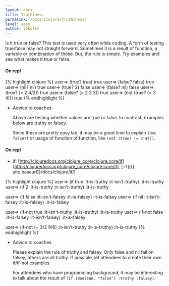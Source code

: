 ```yaml
---
layout: docs
title: Truthiness
permalink: /docs/clojure/truthiness/
level: easy
author: yokolet
---
```


Is it true or false? This test is used very often while coding.
A form of testing true/false may not straight forward.
Sometimes it is a result of function, a variable or combination of those.
But, the rule is simple. Try examples and see what makes it true or false.


#### On repl

{% highlight clojure %}
user=> (true? true)
true
user=> (false? false)
true
user=> (nil? nil)
true
user=> (true? 2)
false
user=> (false? nil)
false
user=> (true? (= 2 4/2))
true
user=> (false? (= 2 2 3))
true
user=> (not (true? (= 3 4)))
true
{% endhighlight %}


- Advice to coaches

    Above are testing whether values are true or false. In contrast, examples below are truthy or falsey.

    Since these are pretty easy lab, it may be a good time to explain `(doc false?)` or usage of function of function, like `(not (true? (= 3 4)))`.

#### On repl

  - if: [http://clojuredocs.org/clojure_core/clojure.core/if](http://clojuredocs.org/clojure_core/clojure.core/if), [`if`]({{ site.baseurl}}/docs/clojure/if/)

{% highlight clojure %}
user=> (if true :it-is-truthy :it-isn't-truthy)
:it-is-truthy
user=> (if 2 :it-is-truthy :it-isn't-truthy)
:it-is-truthy

user=> (if false :it-isn't-falsey :it-is-falsey)
:it-is-falsey
user=> (if nil :it-isn't-falsey :it-is-falsey)
:it-is-falsey

user=> (if-not true :it-isn't-truthy :it-is-truthy)
:it-is-truthy
user=> (if-not false :it-is-falsey :it-isn't-falsey)
:it-is-falsey

user=> (if-not (= 3/2 9/6) :it-isn't-truthy :it-is-truthy)
:it-is-truthy
{% endhighlight %}


- Advice to coaches

    Pleaae explain the rule of truthy and falsey. Only false and nil fall on falsey, others are all truthy. If possible, let attendees to create their own if/if-not examples.

    For attendees who have programming background, it may be interesting to talk about the result of `(if (Boolean. "false") :truthy :falsey)`.
